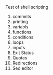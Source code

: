 Test of shell scripting

1. commnts
2. printing
3. variabls
4. functions
5. conditions
6. loops
7. inputs
8. Exit Status
9. Quotes
10. Redirections
11. Sed editor